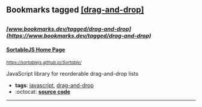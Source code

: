 ## Bookmarks tagged [[drag-and-drop]](https://www.bookmarks.dev?q=[drag-and-drop])

_<sup><sup>[www.bookmarks.dev/tagged/drag-and-drop](https://www.bookmarks.dev/tagged/drag-and-drop)</sup></sup>_
---
#### [SortableJS Home Page](https://sortablejs.github.io/Sortable/)
_<sup>https://sortablejs.github.io/Sortable/</sup>_

JavaScript library for reorderable drag-and-drop lists
* **tags**: [javascript](../tagged/javascript.md), [drag-and-drop](../tagged/drag-and-drop.md)
* :octocat: **[source code](https://github.com/SortableJS/Sortable)**
---
